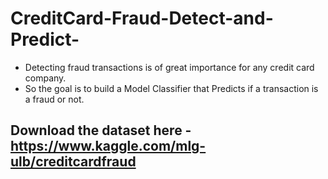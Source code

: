 # CreditCard-Fraud-Detect-and-Predict-

 - Detecting fraud transactions is of great importance for any credit card company.   
 - So the goal is to build a Model Classifier that Predicts if a transaction is a fraud or not.
 
 ## Download the dataset here - https://www.kaggle.com/mlg-ulb/creditcardfraud
